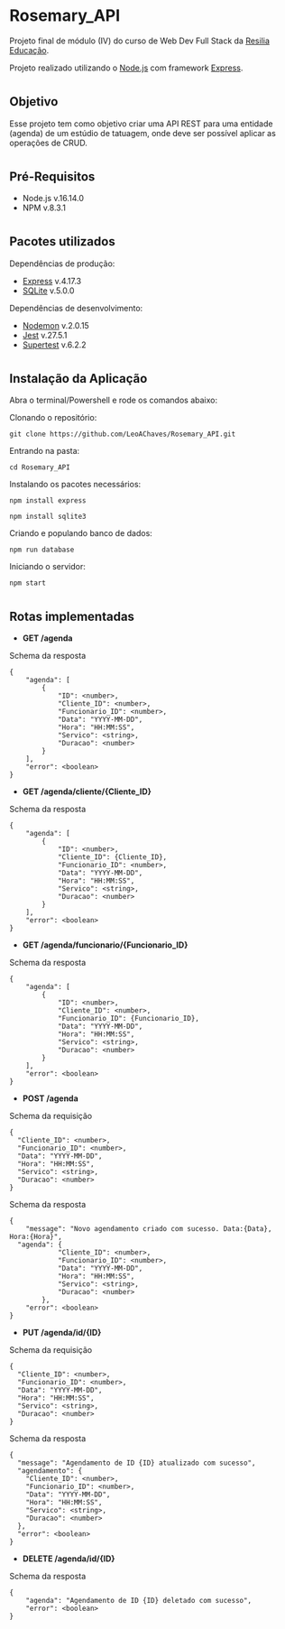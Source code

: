 # Rosemary_API

Projeto final de módulo (IV) do curso de Web Dev Full Stack da [Resilia Educação](https://www.resilia.com.br/).

Projeto realizado utilizando o [Node.js](https://nodejs.org/en/) com framework [Express](https://expressjs.com/).

#

## Objetivo

Esse projeto tem como objetivo criar uma API REST para uma entidade (agenda) de um estúdio de tatuagem, onde deve ser possível aplicar as operações de CRUD.

#

## Pré-Requisitos

- Node.js v.16.14.0
- NPM v.8.3.1

#

## Pacotes utilizados

Dependências de produção:

- [Express](https://www.npmjs.com/package/express) v.4.17.3
- [SQLite](https://www.npmjs.com/package/sqlite3) v.5.0.0

Dependências de desenvolvimento:

- [Nodemon](https://www.npmjs.com/package/nodemon) v.2.0.15
- [Jest](https://jestjs.io/docs/getting-started) v.27.5.1
- [Supertest](https://www.npmjs.com/package/supertest) v.6.2.2

#

## Instalação da Aplicação

Abra o terminal/Powershell e rode os comandos abaixo:

Clonando o repositório:

```
git clone https://github.com/LeoAChaves/Rosemary_API.git
```

Entrando na pasta:

```
cd Rosemary_API
```

Instalando os pacotes necessários:

```
npm install express
```

```
npm install sqlite3
```

Criando e populando banco de dados:

```
npm run database
```

Iniciando o servidor:

```
npm start
```

#

## Rotas implementadas

- **GET /agenda**

Schema da resposta

```
{
	"agenda": [
        {
			"ID": <number>,
			"Cliente_ID": <number>,
			"Funcionario_ID": <number>,
			"Data": "YYYY-MM-DD",
			"Hora": "HH:MM:SS",
			"Servico": <string>,
			"Duracao": <number>
		}
	],
	"error": <boolean>
}
```

- **GET /agenda/cliente/{Cliente_ID}**

Schema da resposta

```
{
	"agenda": [
		{
			"ID": <number>,
			"Cliente_ID": {Cliente_ID},
			"Funcionario_ID": <number>,
			"Data": "YYYY-MM-DD",
			"Hora": "HH:MM:SS",
			"Servico": <string>,
			"Duracao": <number>
		}
	],
	"error": <boolean>
}
```

- **GET /agenda/funcionario/{Funcionario_ID}**

Schema da resposta

```
{
	"agenda": [
		{
			"ID": <number>,
			"Cliente_ID": <number>,
			"Funcionario_ID": {Funcionario_ID},
			"Data": "YYYY-MM-DD",
			"Hora": "HH:MM:SS",
			"Servico": <string>,
			"Duracao": <number>
		}
	],
	"error": <boolean>
}
```

- **POST /agenda**

Schema da requisição

```
{
  "Cliente_ID": <number>,
  "Funcionario_ID": <number>,
  "Data": "YYYY-MM-DD",
  "Hora": "HH:MM:SS",
  "Servico": <string>,
  "Duracao": <number>
}
```

Schema da resposta

```
{
	"message": "Novo agendamento criado com sucesso. Data:{Data}, Hora:{Hora}",
  "agenda": {
			"Cliente_ID": <number>,
			"Funcionario_ID": <number>,
			"Data": "YYYY-MM-DD",
			"Hora": "HH:MM:SS",
			"Servico": <string>,
			"Duracao": <number>
		},
	"error": <boolean>
}
```

- **PUT /agenda/id/{ID}**

Schema da requisição

```
{
  "Cliente_ID": <number>,
  "Funcionario_ID": <number>,
  "Data": "YYYY-MM-DD",
  "Hora": "HH:MM:SS",
  "Servico": <string>,
  "Duracao": <number>
}
```

Schema da resposta

```
{
  "message": "Agendamento de ID {ID} atualizado com sucesso",
  "agendamento": {
    "Cliente_ID": <number>,
    "Funcionario_ID": <number>,
    "Data": "YYYY-MM-DD",
    "Hora": "HH:MM:SS",
    "Servico": <string>,
    "Duracao": <number>
  },
  "error": <boolean>
}
```

- **DELETE /agenda/id/{ID}**

Schema da resposta

```
{
    "agenda": "Agendamento de ID {ID} deletado com sucesso",
    "error": <boolean>
}
```
